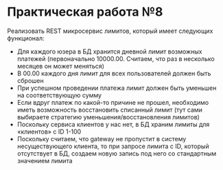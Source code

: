 # Практическая работа №8

Реализовать REST микросервис лимитов, который имеет следующих функционал:

- Для каждого юзера в БД хранится дневной лимит возможных платежей (первоначально 10000.00. Считаем, что раз в несколько месяцев он может меняться)
- В 00.00 каждого дня лимит для всех пользователей должен быть сброшен
- При успешном проведении платежа лимит должен быть уменьшен на соответствующую сумму
- Если вдруг платеж по какой-то причине не прошел, необходимо иметь возможность восстановить списанный лимит (тут сами выбираете стратегию уменьшения/восстановления лимитов)
- Поскольку сервиса клиентов у нас нет, в БД храним лимиты для «клиентов» с ID 1-100
- Поскольку считаем, что gateway не пропустит в систему несуществующего клиента, то при запросе лимита с ID, который отсутствует в БД, создаем новую запись под него со стандартным значением лимита